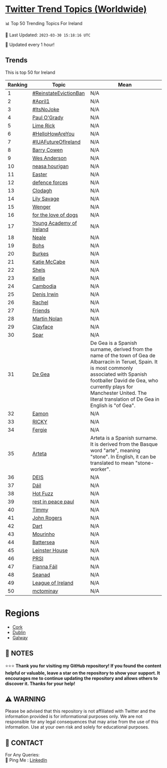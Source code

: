 [Twitter Trend Topics (Worldwide)](https://github.com/ErcinDedeoglu/Twitter-Trend-Topics)
==========


📊 Top 50 Trending Topics For Ireland

📆 Last Updated: `2023-03-30 15:18:16 UTC`

🔧 Updated every 1 hour!


## Trends

This is top 50 for Ireland

| Ranking | Topic | Mean |
| ------- | ------------ | ------------ |
| 1 | [#ReinstateEvictionBan](http://twitter.com/search?q=%23ReinstateEvictionBan) | N/A |
| 2 | [#April1](http://twitter.com/search?q=%23April1) | N/A |
| 3 | [#ItsNoJoke](http://twitter.com/search?q=%23ItsNoJoke) | N/A |
| 4 | [Paul O'Grady](http://twitter.com/search?q=Paul+O%27Grady) | N/A |
| 5 | [Lime Rick](http://twitter.com/search?q=Lime+Rick) | N/A |
| 6 | [#HelloHowAreYou](http://twitter.com/search?q=%23HelloHowAreYou) | N/A |
| 7 | [#IUAFutureOfIreland](http://twitter.com/search?q=%23IUAFutureOfIreland) | N/A |
| 8 | [Barry Cowen](http://twitter.com/search?q=Barry+Cowen) | N/A |
| 9 | [Wes Anderson](http://twitter.com/search?q=Wes+Anderson) | N/A |
| 10 | [neasa hourigan](http://twitter.com/search?q=neasa+hourigan) | N/A |
| 11 | [Easter](http://twitter.com/search?q=Easter) | N/A |
| 12 | [defence forces](http://twitter.com/search?q=defence+forces) | N/A |
| 13 | [Clodagh](http://twitter.com/search?q=Clodagh) | N/A |
| 14 | [Lily Savage](http://twitter.com/search?q=Lily+Savage) | N/A |
| 15 | [Wenger](http://twitter.com/search?q=Wenger) | N/A |
| 16 | [for the love of dogs](http://twitter.com/search?q=for+the+love+of+dogs) | N/A |
| 17 | [Young Academy of Ireland](http://twitter.com/search?q=Young+Academy+of+Ireland) | N/A |
| 18 | [Neale](http://twitter.com/search?q=Neale) | N/A |
| 19 | [Bohs](http://twitter.com/search?q=Bohs) | N/A |
| 20 | [Burkes](http://twitter.com/search?q=Burkes) | N/A |
| 21 | [Katie McCabe](http://twitter.com/search?q=Katie+McCabe) | N/A |
| 22 | [Shels](http://twitter.com/search?q=Shels) | N/A |
| 23 | [Kellie](http://twitter.com/search?q=Kellie) | N/A |
| 24 | [Cambodia](http://twitter.com/search?q=Cambodia) | N/A |
| 25 | [Denis Irwin](http://twitter.com/search?q=Denis+Irwin) | N/A |
| 26 | [Rachel](http://twitter.com/search?q=Rachel) | N/A |
| 27 | [Friends](http://twitter.com/search?q=Friends) | N/A |
| 28 | [Martin Nolan](http://twitter.com/search?q=Martin+Nolan) | N/A |
| 29 | [Clayface](http://twitter.com/search?q=Clayface) | N/A |
| 30 | [Spar](http://twitter.com/search?q=Spar) | N/A |
| 31 | [De Gea](http://twitter.com/search?q=De+Gea) | De Gea is a Spanish surname, derived from the name of the town of Gea de Albarracín in Teruel, Spain. It is most commonly associated with Spanish footballer David de Gea, who currently plays for Manchester United. The literal translation of De Gea in English is "of Gea". |
| 32 | [Eamon](http://twitter.com/search?q=Eamon) | N/A |
| 33 | [RICKY](http://twitter.com/search?q=RICKY) | N/A |
| 34 | [Fergie](http://twitter.com/search?q=Fergie) | N/A |
| 35 | [Arteta](http://twitter.com/search?q=Arteta) | Arteta is a Spanish surname. It is derived from the Basque word "arte", meaning "stone". In English, it can be translated to mean "stone-worker". |
| 36 | [DEIS](http://twitter.com/search?q=DEIS) | N/A |
| 37 | [Dáil](http://twitter.com/search?q=D%c3%a1il) | N/A |
| 38 | [Hot Fuzz](http://twitter.com/search?q=Hot+Fuzz) | N/A |
| 39 | [rest in peace paul](http://twitter.com/search?q=rest+in+peace+paul) | N/A |
| 40 | [Timmy](http://twitter.com/search?q=Timmy) | N/A |
| 41 | [John Rogers](http://twitter.com/search?q=John+Rogers) | N/A |
| 42 | [Dart](http://twitter.com/search?q=Dart) | N/A |
| 43 | [Mourinho](http://twitter.com/search?q=Mourinho) | N/A |
| 44 | [Battersea](http://twitter.com/search?q=Battersea) | N/A |
| 45 | [Leinster House](http://twitter.com/search?q=Leinster+House) | N/A |
| 46 | [PRSI](http://twitter.com/search?q=PRSI) | N/A |
| 47 | [Fianna Fáil](http://twitter.com/search?q=Fianna+F%c3%a1il) | N/A |
| 48 | [Seanad](http://twitter.com/search?q=Seanad) | N/A |
| 49 | [League of Ireland](http://twitter.com/search?q=League+of+Ireland) | N/A |
| 50 | [mctominay](http://twitter.com/search?q=mctominay) | N/A |



# Regions

* [Cork](</Ireland/Cork.md>)
* [Dublin](</Ireland/Dublin.md>)
* [Galway](</Ireland/Galway.md>)



## 📝 NOTES

⭐⭐⭐ **Thank you for visiting my GitHub repository! If you found the content helpful or valuable, leave a star on the repository to show your support. It encourages me to continue updating the repository and allows others to discover it. Thanks for your help!**


## ⚠️ WARNING

Please be advised that this repository is not affiliated with Twitter and the information provided is for informational purposes only. We are not responsible for any legal consequences that may arise from the use of this information. Use at your own risk and solely for educational purposes.


## 📨 CONTACT

 For Any Queries:  
            🏓 Ping Me : [LinkedIn](https://www.linkedin.com/in/ercindedeoglu/)
